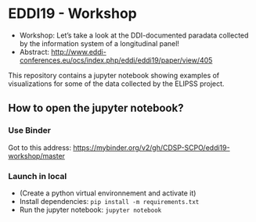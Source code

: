 # EDDI19 - Workshop
- Workshop: Let’s take a look at the DDI-documented paradata collected by the information system of a longitudinal panel!
- Abstract: http://www.eddi-conferences.eu/ocs/index.php/eddi/eddi19/paper/view/405

This repository contains a jupyter notebook showing examples of visualizations for some of the data collected by the ELIPSS project.

## How to open the jupyter notebook?
### Use Binder
Got to this address: https://mybinder.org/v2/gh/CDSP-SCPO/eddi19-workshop/master

### Launch in local
- (Create a python virtual environnement and activate it)
- Install dependencies: `pip install -m requirements.txt`
- Run the jupyter notebook: `jupyter notebook`
